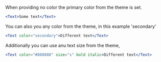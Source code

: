 When providing no color the primary color from the theme is set.
```jsx
<Text>Some text</Text>
```

You can also you any color from the theme, in this example 'secondary' 

```jsx
<Text color="secondary">Different text</Text>
```

Additionally you can use anu text size from the theme,

```jsx
<Text color="#888888" size="s" bold italic>Different text</Text>
```